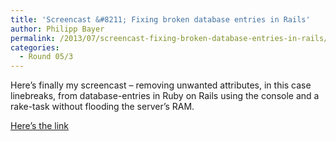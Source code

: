 ```yaml
---
title: 'Screencast &#8211; Fixing broken database entries in Rails'
author: Philipp Bayer
permalink: /2013/07/screencast-fixing-broken-database-entries-in-rails/
categories:
  - Round 05/3
---
```

Here&#8217;s finally my screencast &#8211; removing unwanted attributes, in this case linebreaks, from database-entries in Ruby on Rails using the console and a rake-task without flooding the server&#8217;s RAM.

[Here&#8217;s the link][1]

 [1]: http://www.youtube.com/watch?v=qfY63rYc2As
